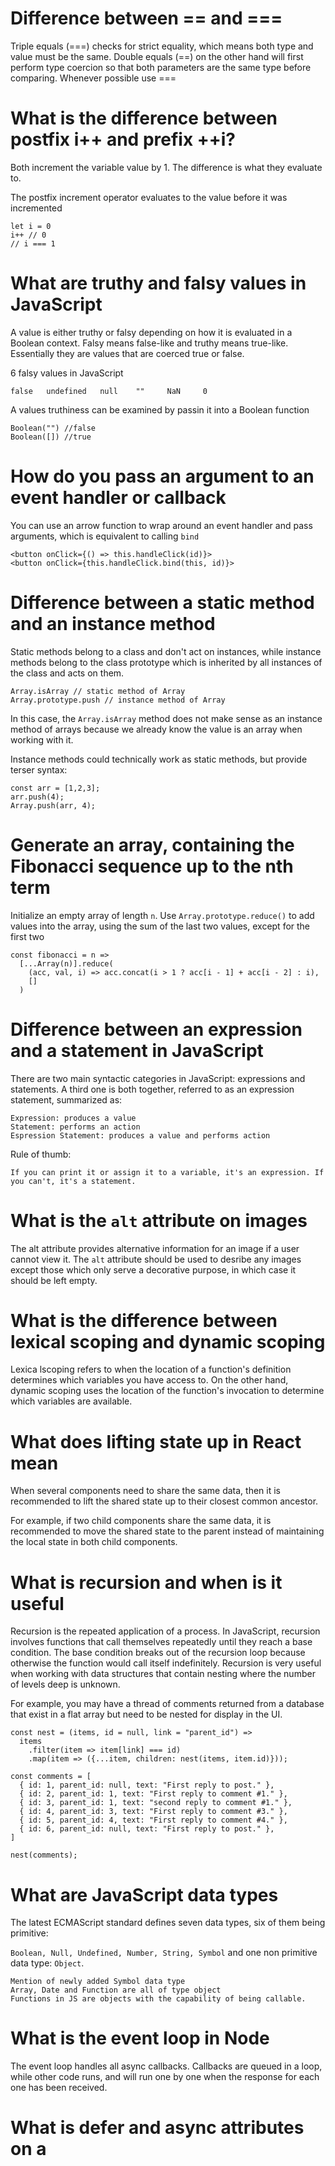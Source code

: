 # Difference between == and ===
  Triple equals (===) checks for strict equality, which means both type and value must be the same. Double equals (==) on the other hand will first perform type coercion so that both parameters are the same type before comparing. Whenever possible use ===

# What is the difference between postfix i++ and prefix ++i?
  Both increment the variable value by 1. The difference is what they evaluate to. 

  The postfix increment operator evaluates to the value before it was incremented

    let i = 0
    i++ // 0
    // i === 1

# What are truthy and falsy values in JavaScript
  A value is either truthy or falsy depending on how it is evaluated in a Boolean context. Falsy means false-like and truthy means true-like. Essentially they are values that are coerced true or false.

  6 falsy values in JavaScript
    
    false   undefined   null    ""     NaN     0

  A values truthiness can be examined by passin it into a Boolean function

    Boolean("") //false
    Boolean([]) //true

# How do you pass an argument to an event handler or callback
  You can use an arrow function to wrap around an event handler and pass arguments, which is equivalent to calling `bind`

    <button onClick={() => this.handleClick(id)}>
    <button onClick={this.handleClick.bind(this, id)}>

# Difference between a static method and an instance method
  Static methods belong to a class and don't act on instances, while instance methods belong to the class prototype which is inherited by all instances of the class and acts on them.

    Array.isArray // static method of Array
    Array.prototype.push // instance method of Array

  In this case, the `Array.isArray` method does not make sense as an instance method of arrays because we already know the value is an array when working with it.

  Instance methods could technically work as static methods, but provide terser syntax:

    const arr = [1,2,3];
    arr.push(4);
    Array.push(arr, 4);

# Generate an array, containing the Fibonacci sequence up to the nth term
  Initialize an empty array of length `n`. Use `Array.prototype.reduce()` to add values into the array, using the sum of the last two values, except for the first two

    const fibonacci = n =>
      [...Array(n)].reduce(
        (acc, val, i) => acc.concat(i > 1 ? acc[i - 1] + acc[i - 2] : i),
        []
      )

# Difference between an expression and a statement in JavaScript
  There are two main syntactic categories in JavaScript: expressions and statements. A third one is both together, referred to as an expression statement, summarized as:

    Expression: produces a value
    Statement: performs an action
    Espression Statement: produces a value and performs action

  Rule of thumb: 
  
  `If you can print it or assign it to a variable, it's an expression. If you can't, it's a statement.`

# What is the `alt` attribute on images
  The alt attribute provides alternative information for an image if a user cannot view it. The `alt` attribute should be used to desribe any images except those which only serve a decorative purpose, in which case it should be left empty.

# What is the difference between lexical scoping and dynamic scoping
  Lexica lscoping refers to when the location of a function's definition determines which variables you have access to. On the other hand, dynamic scoping uses the location of the function's invocation to determine which variables are available.

# What does lifting state up in React mean
  When several components need to share the same data, then it is recommended to lift the shared state up to their closest common ancestor. 

  For example, if two child components share the same data, it is recommended to move the shared state to the parent instead of maintaining the local state in both child components.

# What is recursion and when is it useful
  Recursion is the repeated application of a process. In JavaScript, recursion involves functions that call themselves repeatedly until they reach a base condition. The base condition breaks out of the recursion loop because otherwise the function would call itself indefinitely. Recursion is very useful when working with data structures that contain nesting where the number of levels deep is unknown.

  For example, you may have a thread of comments returned from a database that exist in a flat array but need to be nested for display in the UI.

    const nest = (items, id = null, link = "parent_id") =>
      items
        .filter(item => item[link] === id)
        .map(item => ({...item, children: nest(items, item.id)}));

    const comments = [
      { id: 1, parent_id: null, text: "First reply to post." },
      { id: 2, parent_id: 1, text: "First reply to comment #1." },
      { id: 3, parent_id: 1, text: "second reply to comment #1." },
      { id: 4, parent_id: 3, text: "First reply to comment #3." },
      { id: 5, parent_id: 4, text: "First reply to comment #4." },
      { id: 6, parent_id: null, text: "First reply to post." },
    ]

    nest(comments);

# What are JavaScript data types
  The latest ECMAScript standard defines seven data types, six of them being primitive: 
  
  `Boolean, Null, Undefined, Number, String, Symbol` and one non primitive data type: `Object`.

    Mention of newly added Symbol data type
    Array, Date and Function are all of type object
    Functions in JS are objects with the capability of being callable.

# What is the event loop in Node
  The event loop handles all async callbacks. Callbacks are queued in a loop, while other code runs, and will run one by one when the response for each one has been received.

# What is defer and async attributes on a <script> tag
  If neither attribute is present, the script is downloaded and executed synchronously, and will halt parsing of the document until it has finished executing. 

  The `defer` attribute downloads the script while the document is still parsing but waits until the document has finished parsing before executing it.

  `async` attribute downloads the script during parsing the document but will pause the parser to execute the script before it has fully finished parsing. `async` scripts will not necessarily execute in order.

# In which states can a Promise be
  A Promise is in one of these states: 
    pending: initial state, neither fulfilled nor rejected.
    fulfilled: meaning that the operation completed successfully.
    rejected: the operation failed.